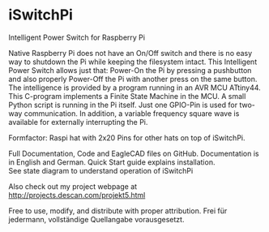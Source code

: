 # iSwitchPi
Intelligent Power Switch for Raspberry Pi 

Native Raspberry Pi does not have an On/Off switch and there is no easy way
to shutdown the Pi while keeping the filesystem intact.
This Intelligent Power Switch allows just that: 
Power-On the Pi by pressing a pushbutton and also properly Power-Off
the Pi with another press on the same button.
The intelligence is provided by a program running in an AVR MCU ATtiny44.
This C-program implements a Finite State Machine in the MCU.
A small Python script is running in the Pi itself. 
Just one GPIO-Pin is used for two-way communication.
In addition, a variable frequency square wave is available for externally interrupting the Pi.

Formfactor: Raspi hat with 2x20 Pins for other hats on top of iSwitchPi.

Full Documentation, Code and EagleCAD files on GitHub. 
Documentation is in English and German.
Quick Start guide explains installation.  
See state diagram to understand operation of iSwitchPi

Also check out my project webpage at 
http://projects.descan.com/projekt5.html

Free to use, modify, and distribute with proper attribution.
Frei für jedermann, vollständige Quellangabe vorausgesetzt.


